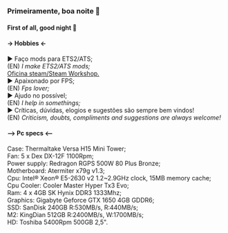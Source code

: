 ### Primeiramente, boa noite 👋
#### First of all, good night 👋

#### -> Hobbies <-  
► Faço mods para ETS2/ATS;  
(EN) *I make ETS2/ATS mods;*  
<a href="https://steamcommunity.com/id/_bento/myworkshopfiles/">Oficina steam/Steam Workshop.</a>  
► Apaixonado por FPS;  
(EN) *Fps lover;*  
► Ajudo no possível;  
(EN) *I help in somethings;*  
► Críticas, dúvidas, elogios e sugestões são sempre bem vindos!  
(EN) *Criticism, doubts, compliments and suggestions are always welcome!*  

#### --> Pc specs <--  
Case: Thermaltake Versa H15 Mini Tower;  
Fan: 5 x Dex DX-12F 1100Rpm;  
Power supply: Redragon RGPS 500W 80 Plus Bronze;  
Motherboard: Atermiter x79g v1.3;  
Cpu: Intel® Xeon® E5-2630 v2 1.2~2.9GHz clock, 15MB memory cache;  
Cpu Cooler: Cooler Master Hyper Tx3 Evo;  
Ram: 4 x 4GB SK Hynix DDR3 1333Mhz;  
Graphics: Gigabyte Geforce GTX 1650 4GB GDDR6;  
SSD: SanDisk 240GB R:530MB/s, R:440MB/s;  
M2: KingDian 512GB R:2400MB/s, W:1700MB/s;  
HD: Toshiba 5400Rpm 500GB 2,5".  
